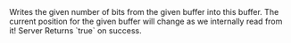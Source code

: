 <function name="WriteBitsFromBuffer" parent="bf_write" type="classfunc">
	<description>
		Writes the given number of bits from the given buffer into this buffer.
		<note>
			The current position for the given buffer will change as we internally read from it!
		</note>
	</description>
	<realm>Server</realm>
	<args>
		<arg name="buffer" type="bf_read"></arg>
		<arg name="bits" type="number"></arg>
	</args>
	<rets>
		<ret name="success" type="boolean">Returns `true` on success.</ret>
	</rets>
</function>